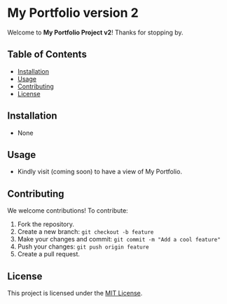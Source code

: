 # My Portfolio version 2

Welcome to **My Portfolio Project v2**! Thanks for stopping by.

## Table of Contents

- [Installation](#installation)
- [Usage](#usage)
- [Contributing](#contributing)
- [License](#license)

## Installation

- None

## Usage

- Kindly visit (coming soon) to have a view of My Portfolio.

## Contributing

We welcome contributions! To contribute:

1. Fork the repository.
2. Create a new branch: `git checkout -b feature`
3. Make your changes and commit: `git commit -m "Add a cool feature"`
4. Push your changes: `git push origin feature`
5. Create a pull request.

## License

This project is licensed under the [MIT License](LICENSE).
